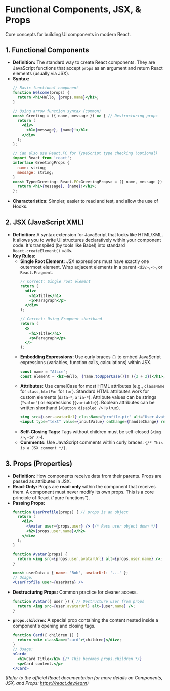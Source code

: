 # Functional Components, JSX, & Props

Core concepts for building UI components in modern React.

## 1. Functional Components

*   **Definition:** The standard way to create React components. They are JavaScript functions that accept `props` as an argument and return React elements (usually via JSX).
*   **Syntax:**
    ```jsx
    // Basic functional component
    function Welcome(props) {
      return <h1>Hello, {props.name}</h1>;
    }

    // Using arrow function syntax (common)
    const Greeting = ({ name, message }) => { // Destructuring props
      return (
        <div>
          <h1>{message}, {name}!</h1>
        </div>
      );
    };

    // Can also use React.FC for TypeScript type checking (optional)
    import React from 'react';
    interface GreetingProps {
      name: string;
      message: string;
    }
    const TypedGreeting: React.FC<GreetingProps> = ({ name, message }) => {
      return <h1>{message}, {name}!</h1>;
    };
    ```
*   **Characteristics:** Simpler, easier to read and test, and allow the use of Hooks.

## 2. JSX (JavaScript XML)

*   **Definition:** A syntax extension for JavaScript that looks like HTML/XML. It allows you to write UI structures declaratively within your component code. It's transpiled (by tools like Babel) into standard `React.createElement()` calls.
*   **Key Rules:**
    *   **Single Root Element:** JSX expressions must have exactly one outermost element. Wrap adjacent elements in a parent `<div>`, `<>`, or `React.Fragment`.
        ```jsx
        // Correct: Single root element
        return (
          <div>
            <h1>Title</h1>
            <p>Paragraph</p>
          </div>
        );

        // Correct: Using Fragment shorthand
        return (
          <>
            <h1>Title</h1>
            <p>Paragraph</p>
          </>
        );
        ```
    *   **Embedding Expressions:** Use curly braces `{}` to embed JavaScript expressions (variables, function calls, calculations) within JSX.
        ```jsx
        const name = "Alice";
        const element = <h1>Hello, {name.toUpperCase()}! ({2 + 2})</h1>;
        ```
    *   **Attributes:** Use camelCase for most HTML attributes (e.g., `className` for `class`, `htmlFor` for `for`). Standard HTML attributes work for custom elements (`data-*`, `aria-*`). Attribute values can be strings (`"value"`) or expressions (`{variable}`). Boolean attributes can be written shorthand (`<Button disabled />` is true).
        ```jsx
        <img src={user.avatarUrl} className="profile-pic" alt="User Avatar" />
        <input type="text" value={inputValue} onChange={handleChange} required />
        ```
    *   **Self-Closing Tags:** Tags without children must be self-closed (`<img />`, `<br />`).
    *   **Comments:** Use JavaScript comments within curly braces: `{/* This is a JSX comment */}`.

## 3. Props (Properties)

*   **Definition:** How components receive data from their parents. Props are passed as attributes in JSX.
*   **Read-Only:** Props are **read-only** within the component that receives them. A component must never modify its own props. This is a core principle of React ("pure functions").
*   **Passing Props:**
    ```jsx
    function UserProfile(props) { // props is an object
      return (
        <div>
          <Avatar user={props.user} /> {/* Pass user object down */}
          <h2>{props.user.name}</h2>
        </div>
      );
    }

    function Avatar(props) {
      return <img src={props.user.avatarUrl} alt={props.user.name} />;
    }

    const userData = { name: 'Bob', avatarUrl: '...' };
    // Usage:
    <UserProfile user={userData} />
    ```
*   **Destructuring Props:** Common practice for cleaner access.
    ```jsx
    function Avatar({ user }) { // Destructure user from props
      return <img src={user.avatarUrl} alt={user.name} />;
    }
    ```
*   **`props.children`:** A special prop containing the content nested inside a component's opening and closing tags.
    ```jsx
    function Card({ children }) {
      return <div className="card">{children}</div>;
    }
    // Usage:
    <Card>
      <h1>Card Title</h1> {/* This becomes props.children */}
      <p>Card content.</p>
    </Card>
    ```

*(Refer to the official React documentation for more details on Components, JSX, and Props: https://react.dev/learn)*
